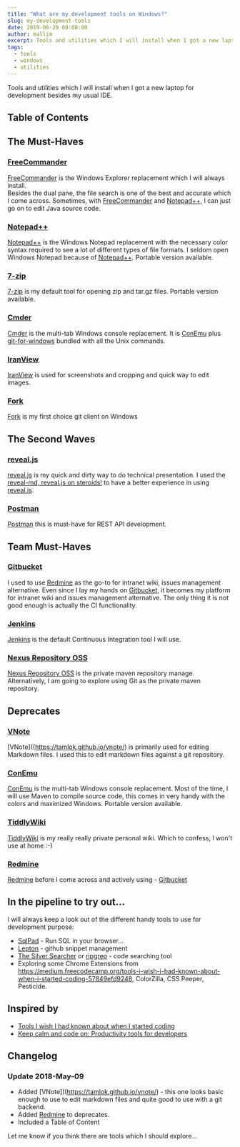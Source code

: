 ```yaml
---
title: "What are my development tools on Windows?"
slug: my-development-tools
date: 2019-06-29 00:08:00
author: mallim
excerpt: Tools and utilities which I will install when I got a new laptop for development besides my usual IDE.
tags:
  - tools
  - windows
  - utilities
---
```


Tools and utilities which I will install when I got a new laptop for development besides my usual IDE.

## Table of Contents

## The Must-Haves

### [FreeCommander](https://freecommander.com)

[FreeCommander](https://freecommander.com) is the Windows Explorer replacement which I will always install.<br>
Besides the dual pane, the file search is one of the best and accurate which I come across. Sometimes, with
[FreeCommander](https://freecommander.com) and [Notepad++](https://notepad-plus-plus.org/), I can just go on
to edit Java source code.

### [Notepad++](https://notepad-plus-plus.org/)

[Notepad++](https://notepad-plus-plus.org/) is the Windows Notepad replacement with the necessary color syntax required to see a lot of different types of file formats.
I seldom open Windows Notepad because of [Notepad++](https://notepad-plus-plus.org/). Portable version available.

### [7-zip](https://www.7-zip.org/)

[7-zip](https://www.7-zip.org/) is my default tool for opening zip and tar.gz files. Portable version available.

### [Cmder](https://cmder.net/)

[Cmder](https://cmder.net/) is the multi-tab Windows console replacement.
It is [ConEmu](https://conemu.github.io/) plus [git-for-windows](https://gitforwindows.org/) bundled with all the Unix commands.

### [IranView](https://www.irfanview.com/)

[IranView](https://www.irfanview.com/) is used for screenshots and cropping and quick way to edit images.

### [Fork](https://git-fork.com/)

[Fork](https://git-fork.com/) is my first choice git client on Windows

## The Second Waves

### [reveal.js](https://github.com/hakimel/reveal.js/)

[reveal.js](https://github.com/hakimel/reveal.js/) is my quick and dirty way to do technical presentation. I used the [reveal-md, reveal.js on steroids!](https://github.com/webpro/reveal-md)
to have a better experience in using [reveal.js](https://github.com/hakimel/reveal.js/).

### [Postman](https://www.getpostman.com/)

[Postman](https://www.getpostman.com/) this is must-have for REST API development.

## Team Must-Haves

### [Gitbucket](https://gitbucket.github.io/)

I used to use [Redmine](https://www.redmine.org/) as the go-to for intranet wiki, issues management alternative. Even since
I lay my hands on [Gitbucket](https://gitbucket.github.io/), it becomes my platform for intranet wiki and issues management alternative.
The only thing it is not good enough is actually the CI functionality.

### [Jenkins](https://jenkins.io/)

[Jenkins](https://jenkins.io/) is the default Continuous Integration tool I will use.

### [Nexus Repository OSS](https://www.sonatype.com/nexus-repository-oss)

[Nexus Repository OSS](https://www.sonatype.com/nexus-repository-oss) is the private maven repository manage.
Alternatively, I am going to explore using Git as the private maven repository.

## Deprecates

### [VNote](https://tamlok.github.io/vnote/)

[VNote]((https://tamlok.github.io/vnote/) is primarily used for editing Markdown files. I used this to edit markdown files against a git repository.

### [ConEmu](https://conemu.github.io/)

[ConEmu](https://conemu.github.io/) is the multi-tab Windows console replacement.
Most of the time, I will use Maven to compile source code, this comes in very handy with the colors and maximized Windows.
Portable version available.

### [TiddlyWiki](https://tiddlywiki.com/)

[TiddlyWiki](https://tiddlywiki.com/) is my really really private personal wiki. Which to confess, I won't use at home :-)

### [Redmine](https://www.redmine.org/)

[Redmine](https://www.redmine.org/) before I come across and actively using - [Gitbucket](https://gitbucket.github.io/)

## In the pipeline to try out...

I will always keep a look out of the different handy tools to use for development purpose:

- [SqlPad](http://rickbergfalk.github.io/sqlpad/) - Run SQL in your browser...
- [Lepton](https://github.com/hackjutsu/Lepton) - github snippet management
- [The Silver Searcher](https://geoff.greer.fm/ag/) or [ripgrep](https://github.com/BurntSushi/ripgrep) - code searching tool
- Exploring some Chrome Extensions from https://medium.freecodecamp.org/tools-i-wish-i-had-known-about-when-i-started-coding-57849efd9248,
  ColorZilla, CSS Peeper, Pesticide.

## Inspired by

- [Tools I wish I had known about when I started coding](https://medium.freecodecamp.org/tools-i-wish-i-had-known-about-when-i-started-coding-57849efd9248)
- [Keep calm and code on: Productivity tools for developers](https://dev.to/marina_pilip/keep-calm-and-code-on-productivity-tools-for-developers-10o4)

## Changelog

### Update 2018-May-09

- Added [VNote]((https://tamlok.github.io/vnote/) - this one looks basic enough to use to edit markdown files and quite good to use with a git backend.
- Added [Redmine](https://www.redmine.org/) to deprecates.
- Included a Table of Content

Let me know if you think there are tools which I should explore...
